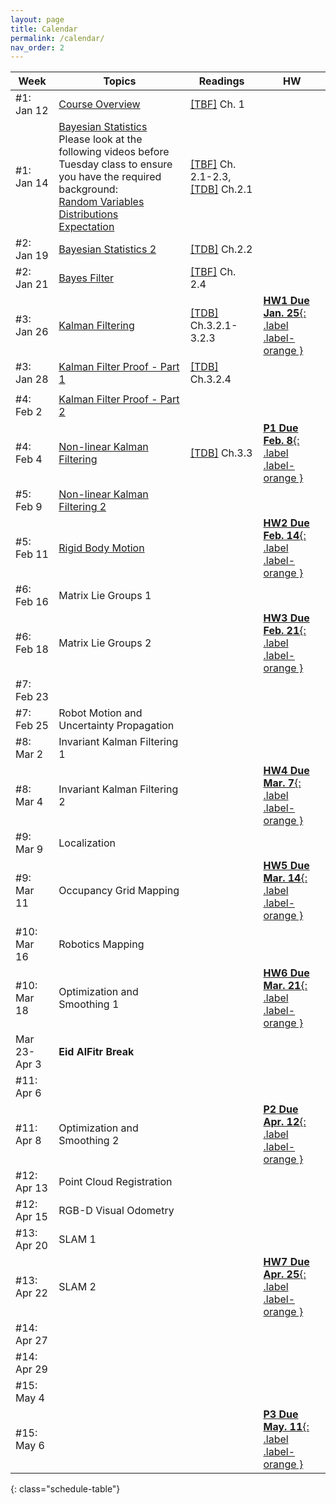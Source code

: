 ```yaml
---
layout: page
title: Calendar
permalink: /calendar/
nav_order: 2
---
```

| Week              | Topics                                                                    | Readings | HW |
|-------------------|---------------------------------------------------------------------------|----------|----|
| #1: Jan 12     |[ Course Overview](https://kfupmedusa.sharepoint.com/:b:/r/sites/Section_242121295/Class%20Materials/Lecture%20Slides/01_12_Introduction.pdf?csf=1&web=1&e=w8iRrg)<br /> |      [[TBF]]({{site.baseurl}}/#textbooks) Ch. 1   |    |
| #1: Jan 14     |  [Bayesian Statistics](https://kfupmedusa.sharepoint.com/:b:/r/sites/Section_242121295/Class%20Materials/Lecture%20Slides/01_14_probability.pdf?csf=1&web=1&e=uJnr6K)<br />Please look at the following videos before Tuesday class to ensure you have the required background: <br />[Random Variables](https://www.youtube.com/watch?v=ijX8Xs0OaAs)<br />[Distributions](https://www.youtube.com/watch?v=X7ePpI4qgTQ)<br />[Expectation](https://www.youtube.com/watch?v=z4qv272LSKw) | [[TBF]]({{site.baseurl}}/#textbooks) Ch. 2.1-2.3, [[TDB]]({{site.baseurl}}/#textbooks) Ch.2.1 |  |
| #2: Jan 19     | [Bayesian Statistics 2](https://kfupmedusa.sharepoint.com/:b:/r/sites/Section_242121295/Class%20Materials/Lecture%20Slides/01_19_probability2.pdf?csf=1&web=1&e=6S7lJc) |[[TDB]]({{site.baseurl}}/#textbooks) Ch.2.2   |  |
| #2: Jan 21     | [Bayes Filter](https://kfupmedusa.sharepoint.com/:b:/r/sites/Section_242121295/Class%20Materials/Lecture%20Slides/01_21_bayes_filter.pdf?csf=1&web=1&e=u8RqO3)  | [[TBF]]({{site.baseurl}}/#textbooks) Ch. 2.4|  |
| #3: Jan 26  |           [Kalman Filtering](https://kfupmedusa.sharepoint.com/:b:/r/sites/Section_242121295/Class%20Materials/Lecture%20Slides/01_26_kalman_filter.pdf?csf=1&web=1&e=H56Qvo)                                                                                |    [[TDB]]({{site.baseurl}}/#textbooks) Ch.3.2.1-3.2.3       |  [**HW1 Due Jan. 25**{: .label .label-orange }]({{site.baseurl}}/hw/)   |
| #3: Jan 28      | [Kalman Filter Proof - Part 1](https://kfupmedusa.sharepoint.com/:b:/r/sites/Section_242121295/Class%20Materials/Lecture%20Slides/Kalman_Proof.pdf?csf=1&web=1&e=ZcSlZF) |  [[TDB]]({{site.baseurl}}/#textbooks) Ch.3.2.4 |  |
|       |                         			                                    |          |      |
| #4: Feb 2      | [Kalman Filter Proof - Part 2](https://kfupmedusa.sharepoint.com/:b:/r/sites/Section_242121295/Class%20Materials/Lecture%20Slides/02_02_kalman_filter_derivation.pdf?csf=1&web=1&e=o6pj8P)                                                                       |          |    |
| #4: Feb 4      | [Non-linear Kalman Filtering](https://kfupmedusa.sharepoint.com/:b:/r/sites/Section_242121295/Class%20Materials/Lecture%20Slides/02_04_nonlinear_Kalman.pdf?csf=1&web=1&e=b4b6hv)     | [[TDB]]({{site.baseurl}}/#textbooks) Ch.3.3  | [**P1 Due Feb. 8**{: .label .label-orange }]({{site.baseurl}}/project/#final-report)  |
| #5: Feb 9     |   [Non-linear Kalman Filtering 2](https://kfupmedusa.sharepoint.com/:b:/r/sites/Section_242121295/Class%20Materials/Lecture%20Slides/02_09_nonlinear_filters.pdf?csf=1&web=1&e=dvhDUU)                                                                         |          |    |
| #5: Feb 11      | [Rigid Body Motion](https://kfupmedusa.sharepoint.com/:b:/r/sites/Section_242121295/Class%20Materials/Lecture%20Slides/02_11_rigid_mody_motions.pdf?csf=1&web=1&e=gfXB4G) |  | [**HW2 Due Feb. 14**{: .label .label-orange }]({{site.baseurl}}/hw/) |
| #6: Feb 16     |   Matrix Lie Groups 1                                                                     |          |        |
| #6: Feb 18      |  Matrix Lie Groups 2 |  | [**HW3 Due Feb. 21**{: .label .label-orange }]({{site.baseurl}}/hw/) |
| #7: Feb 23       |                                                          |          |        |
| #7: Feb 25      |   Robot Motion and Uncertainty Propagation |  |  |
| #8: Mar 2      |    Invariant Kalman Filtering 1                                                                    |          |    |
| #8: Mar 4      |    Invariant Kalman Filtering 2    |  | [**HW4 Due Mar. 7**{: .label .label-orange }]({{site.baseurl}}/hw/) |
| #9: Mar 9     |     Localization                                                                        |          |        |
| #9: Mar 11      |  Occupancy Grid Mapping|  | [**HW5 Due Mar. 14**{: .label .label-orange }]({{site.baseurl}}/hw/) |
| #10: Mar 16    |     Robotics Mapping                                                                         |          |        |
| #10: Mar 18      |  Optimization and Smoothing 1|  | [**HW6 Due Mar. 21**{: .label .label-orange }]({{site.baseurl}}/hw/) |
|  Mar 23-Apr 3| **Eid AlFitr Break**| | |
| #11: Apr 6 |     |          |        |
| #11: Apr 8      | Optimization and Smoothing 2   |  | [**P2 Due Apr. 12**{: .label .label-orange }]({{site.baseurl}}/project/#final-report)  |
| #12: Apr 13      |  Point Cloud Registration                                                                        |          |        |
| #12: Apr 15      |  RGB-D Visual Odometry |  |  |
| #13: Apr 20    |    SLAM 1                                 							            |          |        |
| #13: Apr 22      |  SLAM 2|  | [**HW7 Due Apr. 25**{: .label .label-orange }]({{site.baseurl}}/hw/) |
| #14: Apr 27   |                                                                            |          |        |
| #14: Apr 29      |  |  |  |
| #15: May 4 | | | |
| #15: May 6      |  |  | [**P3 Due May. 11**{: .label .label-orange }]({{site.baseurl}}/project/#final-report) |
{: class="schedule-table"}

